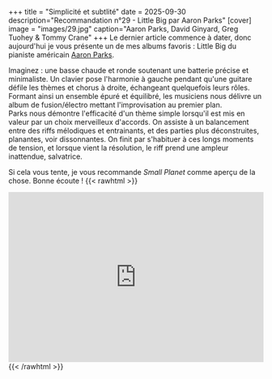 +++
title = "Simplicité et subtlité"
date = 2025-09-30
description="Recommandation n°29 - Little Big par Aaron Parks"
[cover]
image = "images/29.jpg"
caption="Aaron Parks, David Ginyard, Greg Tuohey & Tommy Crane"
+++
Le dernier article commence à dater, donc aujourd'hui je vous présente un de mes albums favoris : Little Big du pianiste américain [Aaron Parks](https://fr.wikipedia.org/wiki/Aaron_Parks).

Imaginez : une basse chaude et ronde soutenant une batterie précise et minimaliste. Un clavier pose l'harmonie à gauche pendant qu'une guitare défile les thèmes et chorus à droite, échangeant quelquefois leurs rôles. Formant ainsi un ensemble épuré et équilibré, les musiciens nous délivre un album de fusion/électro mettant l'improvisation au premier plan.  
Parks nous démontre l'efficacité d'un thème simple lorsqu'il est mis en valeur par un choix merveilleux d'accords. On assiste à un balancement entre des riffs mélodiques et entrainants, et des parties plus déconstruites, planantes, voir dissonnantes. On finit par s'habituer à ces longs moments de tension, et lorsque vient la résolution, le riff prend une ampleur inattendue, salvatrice.

Si cela vous tente, je vous recommande *Small Planet* comme aperçu de la chose. Bonne écoute !
{{< rawhtml >}}
<div style="max-width:100%;"><div style="position:relative;padding-bottom:calc(56.25% + 52px);height: 0;"><iframe style="position:absolute;top:0;left:0;" width="100%" height="100%" src="https://odesli.co/embed/?url=https%3A%2F%2Falbum.link%2Flittlebig&theme=light" frameborder="0" allowfullscreen sandbox="allow-same-origin allow-scripts allow-presentation allow-popups allow-popups-to-escape-sandbox" allow="clipboard-read; clipboard-write"></iframe></div></div>
{{< /rawhtml >}}